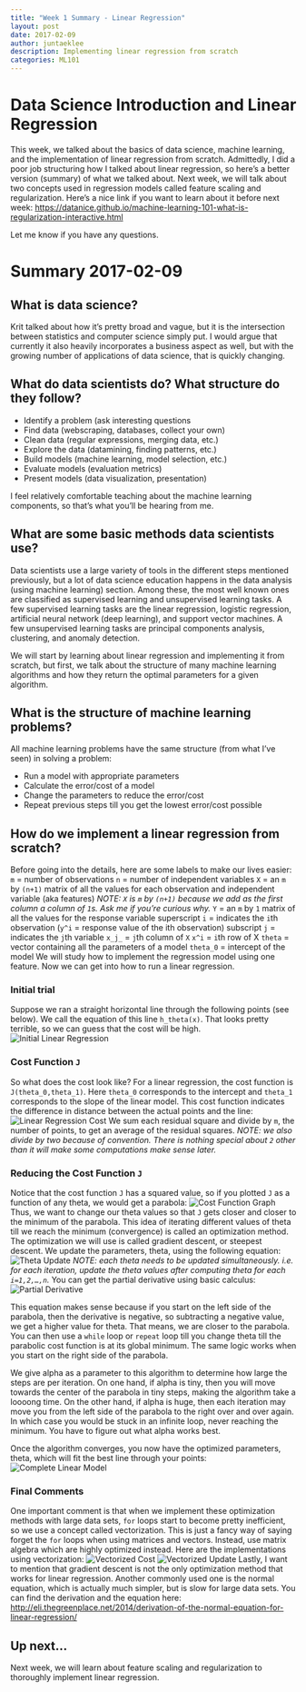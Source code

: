 ```yaml
---
title: "Week 1 Summary - Linear Regression"
layout: post
date: 2017-02-09
author: juntaeklee
description: Implementing linear regression from scratch
categories: ML101
---
```


# Data Science Introduction and Linear Regression

This week, we talked about the basics of data science, machine learning, and the implementation of linear regression from scratch. Admittedly, I did a poor job structuring how I talked about linear regression, so here’s a better version (summary) of what we talked about. Next week, we will talk about two concepts used in regression models called feature scaling and regularization.
Here’s a nice link if you want to learn about it before next week:
<https://datanice.github.io/machine-learning-101-what-is-regularization-interactive.html>

Let me know if you have any questions.

# Summary 2017-02-09

## What is data science?

Krit talked about how it’s pretty broad and vague, but it is the intersection between statistics and computer science simply put. I would argue that currently it also heavily incorporates a business aspect as well, but with the growing number of applications of data science, that is quickly changing.

## What do data scientists do? What structure do they follow?

* Identify a problem (ask interesting questions
* Find data (webscraping, databases, collect your own)
* Clean data (regular expressions, merging data, etc.)
* Explore the data (datamining, finding patterns, etc.)
* Build models (machine learning, model selection, etc.)
* Evaluate models (evaluation metrics)
* Present models (data visualization, presentation)

I feel relatively comfortable teaching about the machine learning components, so that’s what you’ll be hearing from me.

## What are some basic methods data scientists use?

Data scientists use a large variety of tools in the different steps mentioned previously, but a lot of data science education happens in the data analysis (using machine learning) section. Among these, the most well known ones are classified as supervised learning and unsupervised learning tasks. A few supervised learning tasks are the linear regression, logistic regression, artificial neural network (deep learning), and support vector machines. A few unsupervised learning tasks are principal components analysis, clustering, and anomaly detection.

We will start by learning about linear regression and implementing it from scratch, but first, we talk about the structure of many machine learning algorithms and how they return the optimal parameters for a given algorithm.

## What is the structure of machine learning problems?

All machine learning problems have the same structure (from what I’ve seen) in solving a problem:
* Run a model with appropriate parameters
* Calculate the error/cost of a model
* Change the parameters to reduce the error/cost
* Repeat previous steps till you get the lowest error/cost possible

## How do we implement a linear regression from scratch?

Before going into the details, here are some labels to make our lives easier:
`m` = number of observations
`n` = number of independent variables
`X` = an `m` by `(n+1)` matrix of all the values for each observation and independent variable (aka features)
*NOTE: `X` is `m` by `(n+1)` because we add as the first column a column of `1`s. Ask me if you’re curious why.*
`Y` = an `m` by `1` matrix of all the values for the response variable
superscript `i` = indicates the `i`th observation (`y^i` = response value of the ith observation)
subscript `j` = indicates the `j`th variable
`x_j_` = `j`th column of `X`
`x^i` = `i`th row of X
`theta` = vector containing all the parameters of a model
`theta_0` = intercept of the model
We will study how to implement the regression model using one feature. Now we can get into how to run a linear regression.

### Initial trial
Suppose we ran a straight horizontal line through the following points (see below). We call the equation of this line `h_theta(x)`. That looks pretty terrible, so we can guess that the cost will be high.
![Initial Linear Regression][week1graph1]

### Cost Function `J`
So what does the cost look like? For a linear regression, the cost function is `J(theta_0,theta_1)`. Here `theta_0` corresponds to the intercept and `theta_1` corresponds to the slope of the linear model. This cost function indicates the difference in distance between the actual points and the line:
![Linear Regression Cost][week1J]
We sum each residual square and divide by `m`, the number of points, to get an average of the residual squares.
*NOTE: we also divide by two because of convention. There is nothing special about `2` other than it will make some computations make sense later.*

### Reducing the Cost Function `J`
Notice that the cost function `J` has a squared value, so if you plotted `J` as a function of any theta, we would get a parabola:
![Cost Function Graph][parabola]
Thus, we want to change our theta values so that `J` gets closer and closer to the minimum of the parabola. This idea of iterating different values of theta till we reach the minimum (convergence) is called an optimization method. The optimization we will use is called gradient descent, or steepest descent. We update the parameters, theta, using the following equation:
![Theta Update][week1theta]
*NOTE: each theta needs to be updated simultaneously. i.e. for each iteration, update the theta values after computing theta for each `i=1,2,…,n`.*
You can get the partial derivative using basic calculus:
![Partial Derivative][week1der]

This equation makes sense because if you start on the left side of the parabola, then the derivative is negative, so subtracting a negative value, we get a higher value for theta. That means, we are closer to the parabola. You can then use a `while` loop or `repeat` loop till you change theta till the parabolic cost function is at its global minimum. The same logic works when you start on the right side of the parabola.

We give alpha as a parameter to this algorithm to determine how large the steps are per iteration. On one hand, if alpha is tiny, then you will move towards the center of the parabola in tiny steps, making the algorithm take a loooong time. On the other hand, if alpha is huge, then each iteration may move you from the left side of the parabola to the right over and over again. In which case you would be stuck in an infinite loop, never reaching the minimum. You have to figure out what alpha works best.

Once the algorithm converges, you now have the optimized parameters, theta, which will fit the best line through your points:
![Complete Linear Model][week1graph2]

### Final Comments
One important comment is that when we implement these optimization methods with large data sets, `for` loops start to become pretty inefficient, so we use a concept called vectorization. This is just a fancy way of saying forget the `for` loops when using matrices and vectors. Instead, use matrix algebra which are highly optimized instead. Here are the implementations using vectorization:
![Vectorized Cost][week1vecJ]
![Vectorized Update][week1vectheta]
Lastly, I want to mention that gradient descent is not the only optimization method that works for linear regression. Another commonly used one is the normal equation, which is actually much simpler, but is slow for large data sets. You can find the derivation and the equation here:
http://eli.thegreenplace.net/2014/derivation-of-the-normal-equation-for-linear-regression/

## Up next...
Next week, we will learn about feature scaling and regularization to thoroughly implement linear regression.

[week1graph1]: https://raw.githubusercontent.com/leejunta/juntaeklee/gh-pages/assets/R/week1figure1.png
[week1graph2]: https://raw.githubusercontent.com/leejunta/juntaeklee/gh-pages/assets/R/week1graph2.png
[parabola]: https://raw.githubusercontent.com/leejunta/juntaeklee/gh-pages/assets/R/parabola.png
[week1J]: https://raw.githubusercontent.com/leejunta/juntaeklee/gh-pages/assets/equations/week1J.gif
[week1theta]: https://raw.githubusercontent.com/leejunta/juntaeklee/gh-pages/assets/equations/week1theta.gif
[week1der]: https://raw.githubusercontent.com/leejunta/juntaeklee/gh-pages/assets/equations/week1der.gif
[week1vectheta]: https://raw.githubusercontent.com/leejunta/juntaeklee/gh-pages/assets/equations/week1vectheta.gif
[week1vecJ]: https://raw.githubusercontent.com/leejunta/juntaeklee/gh-pages/assets/equations/week1vecJ.gif

